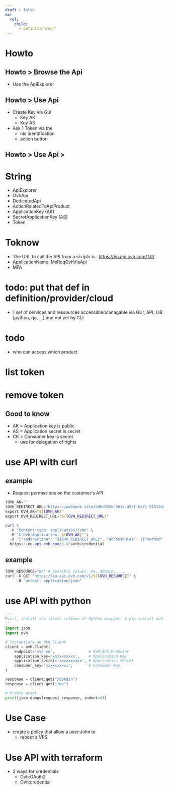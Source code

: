 ```yaml
---
draft : false
mx:
  ref:
    child:
      - definition/ovh
---
```


# Howto
## Howto > Browse the Api
- Use the ApiExplorer

## Howto > Use Api
- Create Key via Gui
  - Key AK
  - Key AS
- Ask 1 Token via the
  - nic identification
  - action button

## Howto > Use Api > 

# String
- ApiExplorer
- OvhApi
- DedicatedApi
- ActionRelatedToApiProduct
- ApplicationKey (AK)
- SecretApplicationKey (AS)
- Token


# Toknow
- The URL to call the API from a scripts is : https://eu.api.ovh.com/1.0/
- ApplicationName: MxReqOvhViaApi
- MFA 

# todo: put that def in definition/provider/cloud
- 1 set of services and ressources accessible/managable via GUI, API, LIB (python, go, ...) and not yet by CLI


# todo
- who can access which product

# list token
# remove token

## Good to know
- AK = Application key is public
- AS = Application secret is secret
- CK = Consumer key is secret
  - use for delegation of rights

# use API with curl
## example
- Request permissions on the customer's API
```powershell
lOVH_AK=""
lOVH_REDIRECT_URL="https://webhook.site/586c652e-061e-453f-bd71-51912e33419d" # usefull for debug
export OVH_AK="${lOVH_AK}"
export OVH_REDIRECT_URL="${lOVH_REDIRECT_URL}"

curl \
  -H "Content-type: application/json" \
  -H "X-Ovh-Application: ${OVH_AK}" \
  -d '{"redirection": "${OVH_REDIRECT_URL}", "accessRules": [{"method": "GET", "path": "/me"}]}' \
  https://eu.api.ovh.com/1.0/auth/credential
```
## example
```powershell
lOVH_RESOURCE="me" # possible values: me, domain, ...
curl -X GET "https://eu.api.ovh.com/v1/${lOVH_RESOURCE}" \
     -H "accept: application/json"
```


# use API with python
```python
'''
First, install the latest release of Python wrapper: $ pip install ovh
'''
import json
import ovh

# Instantiate an OVH Client
client = ovh.Client(
	endpoint='ovh-eu',               # OVH:API:Endpoint
	application_key='xxxxxxxxxx',    # Application Key
	application_secret='xxxxxxxxxx', # Application Secret
	consumer_key='xxxxxxxxxx',       # Consumer Key
)

response = client.get("/domain")
response = client.get("/me")

# Pretty print
print(json.dumps(request_response, indent=4))
```

# Use Case
- create a policy that
  allow a user:John to
    - reboot a VPS

# Use API with terraform
- 2 ways for credentials
  - Ovh:OAuth2    
  - Ovh:credential    